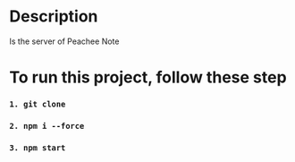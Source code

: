 # Description

Is the server of Peachee Note

# To run this project, follow these step

### `1. git clone`
### `2. npm i --force`
### `3. npm start`
